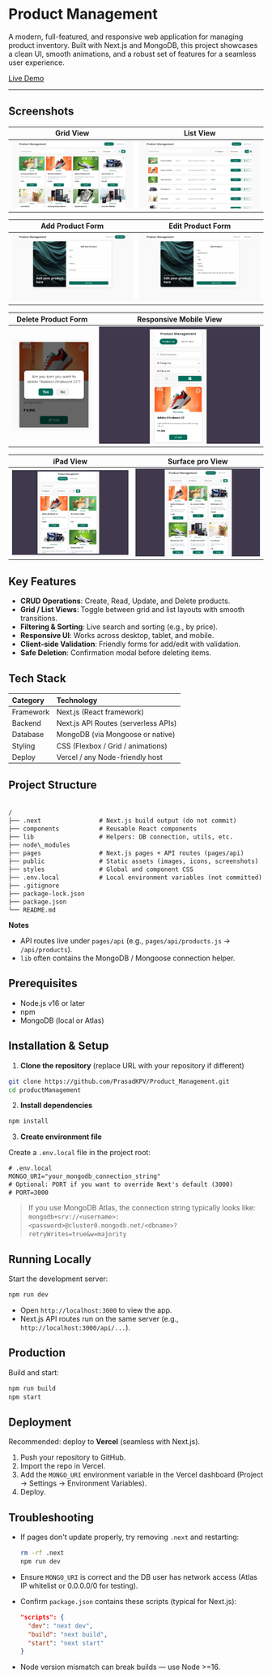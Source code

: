 # Product Management

A modern, full-featured, and responsive web application for managing product inventory. Built with Next.js and MongoDB, this project showcases a clean UI, smooth animations, and a robust set of features for a seamless user experience.

[Live Demo](https://productm.vercel.app/)

---

## Screenshots

| Grid View                               | List View                               |
| :-------------------------------------: | :-------------------------------------: |
| ![Grid View](./public/screenshots/grid.png) | ![List View](./public/screenshots/list.png) |

| Add Product Form                     | Edit Product Form                         |
| :---------------------------------------: | :---------------------------------------: |
| ![Add Form](./public/screenshots/add.png) | ![Edit Form](./public/screenshots/edit.png) |

| Delete Product Form                     |   Responsive Mobile View                       |
| :---------------------------------------: | :---------------------------------------: |
| ![Delete Form](./public/screenshots/delete.png) | ![view](./public/screenshots/mv1.png) |

| iPad View                    | Surface pro View                           |
| :---------------------------------------: | :---------------------------------------: |
| ![View](./public/screenshots/mv2.png) | ![View](./public/screenshots/mv3.png) |



## Key Features

- **CRUD Operations**: Create, Read, Update, and Delete products.
- **Grid / List Views**: Toggle between grid and list layouts with smooth transitions.
- **Filtering & Sorting**: Live search and sorting (e.g., by price).
- **Responsive UI**: Works across desktop, tablet, and mobile.
- **Client-side Validation**: Friendly forms for add/edit with validation.
- **Safe Deletion**: Confirmation modal before deleting items.

## Tech Stack

| Category     | Technology                          |
| :----------- | :---------------------------------- |
| Framework    | Next.js (React framework)           |
| Backend      | Next.js API Routes (serverless APIs)|
| Database     | MongoDB (via Mongoose or native)    |
| Styling      | CSS (Flexbox / Grid / animations)   |
| Deploy       | Vercel / any Node-friendly host     |

## Project Structure

```

/
├── .next                # Next.js build output (do not commit)
├── components           # Reusable React components
├── lib                  # Helpers: DB connection, utils, etc.
├── node\_modules
├── pages                # Next.js pages + API routes (pages/api)
├── public               # Static assets (images, icons, screenshots)
├── styles               # Global and component CSS
├── .env.local           # Local environment variables (not committed)
├── .gitignore
├── package-lock.json
├── package.json
└── README.md

````

**Notes**
- API routes live under `pages/api` (e.g., `pages/api/products.js` → `/api/products`).
- `lib` often contains the MongoDB / Mongoose connection helper.

## Prerequisites

- Node.js v16 or later
- npm
- MongoDB (local or Atlas)

## Installation & Setup

1. **Clone the repository** (replace URL with your repository if different)
```bash
git clone https://github.com/PrasadKPV/Product_Management.git
cd productManagement
````

2. **Install dependencies**

```bash
npm install
```

3. **Create environment file**

Create a `.env.local` file in the project root:

```env
# .env.local
MONGO_URI="your_mongodb_connection_string"
# Optional: PORT if you want to override Next's default (3000)
# PORT=3000
```

> If you use MongoDB Atlas, the connection string typically looks like:
> `mongodb+srv://<username>:<password>@cluster0.mongodb.net/<dbname>?retryWrites=true&w=majority`

## Running Locally

Start the development server:

```bash
npm run dev
```

* Open `http://localhost:3000` to view the app.
* Next.js API routes run on the same server (e.g., `http://localhost:3000/api/...`).

## Production

Build and start:

```bash
npm run build
npm start
```

## Deployment

Recommended: deploy to **Vercel** (seamless with Next.js).

1. Push your repository to GitHub.
2. Import the repo in Vercel.
3. Add the `MONGO_URI` environment variable in the Vercel dashboard (Project → Settings → Environment Variables).
4. Deploy.

## Troubleshooting

* If pages don't update properly, try removing `.next` and restarting:

  ```bash
  rm -rf .next
  npm run dev
  ```
* Ensure `MONGO_URI` is correct and the DB user has network access (Atlas IP whitelist or 0.0.0.0/0 for testing).
* Confirm `package.json` contains these scripts (typical for Next.js):

  ```json
  "scripts": {
    "dev": "next dev",
    "build": "next build",
    "start": "next start"
  }
  ```
* Node version mismatch can break builds — use Node >=16.
